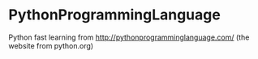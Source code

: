 # PythonProgrammingLanguage
Python fast learning from http://pythonprogramminglanguage.com/ (the website from python.org)
